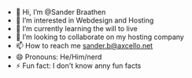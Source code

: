 - 👋 Hi, I’m @Sander Braathen
- 👀 I’m interested in Webdesign and Hosting
- 🌱 I’m currently learning the will to live
- 💞️ I’m looking to collaborate on my hosting company
- 📫 How to reach me sander.b@axcello.net
- 😄 Pronouns: He/Him/nerd
- ⚡ Fun fact: I don't know anny fun facts

<!---
SanderBraathenAxcelloNO/SanderBraathenAxcelloNO is a ✨ special ✨ repository because its `README.md` (this file) appears on your GitHub profile.
You can click the Preview link to take a look at your changes.
--->
